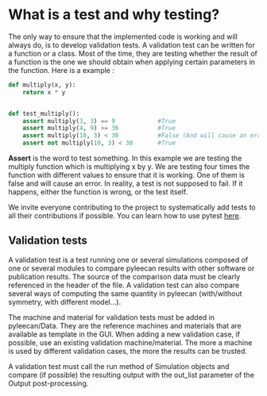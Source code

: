 # What is a test and why testing?

The only way to ensure that the implemented code is working and will always do, is to develop validation tests.
A validation test can be written for a function or a class. Most of the time, they are testing whether the result of a function is the one we should obtain when applying certain parameters in the function. Here is a example :

```py
def multiply(x, y):
    return x * y


def test_multiply():
    assert multiply(3, 3) == 9            #True
    assert multiply(4, 9) >= 36           #True
    assert multiply(10, 3) < 30           #False (And will cause an error that stops the program)
    assert not multiply(10, 3) < 30       #True
```

__Assert__ is the word to test something. In this example we are testing the multiply function which is multiplying x by y. We are testing four times the function 
with different values to ensure that it is working. One of them is false and will cause an error. In reality, a test is not supposed to fail.
If it happens, either the function is wrong, or the test itself.

We invite everyone contributing to the project to systematically add tests to all their contributions if possible. 
You can learn how to use pytest [here](how.to.use.pytest.md).

## Validation tests

A validation test is a test running one or several simulations composed of one or several modules to compare pyleecan results with other software or publication results. The source of the comparison data must be clearly referenced in the header of the file. A validation test can also compare several ways of computing the same quantity in pyleecan (with/without symmetry, with different model…).

The machine and material for validation tests must be added in pyleecan/Data. They are the reference machines and materials that are available as template in the GUI. When adding a new validation case, if possible, use an existing validation machine/material. The more a machine is used by different validation cases, the more the results can be trusted.

A validation test must call the run method of Simulation objects and compare (if possible) the resulting output with the out_list parameter of the Output post-processing.
